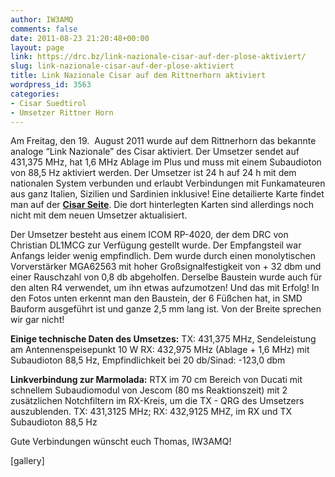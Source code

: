 ```yaml
---
author: IW3AMQ
comments: false
date: 2011-08-23 21:20:48+00:00
layout: page
link: https://drc.bz/link-nazionale-cisar-auf-der-plose-aktiviert/
slug: link-nazionale-cisar-auf-der-plose-aktiviert
title: Link Nazionale Cisar auf dem Rittnerhorn aktiviert
wordpress_id: 3563
categories:
- Cisar Suedtirol
- Umsetzer Rittner Horn
---
```


Am Freitag, den 19.  August 2011 wurde auf dem Rittnerhorn das bekannte analoge “Link Nazionale” des Cisar aktiviert. Der Umsetzer sendet auf 431,375 MHz, hat 1,6 MHz Ablage im Plus und muss mit einem Subaudioton von 88,5 Hz aktiviert werden. Der Umsetzer ist 24 h auf 24 h mit dem nationalen System verbunden und erlaubt Verbindungen mit Funkamateuren aus ganz Italien, Sizilien und Sardinien inklusive! Eine detailierte Karte findet man auf der [**Cisar Seite**](http://www.cisar.it/index.php?option=com_content&task=view&id=920&Itemid=85). Die dort hinterlegten Karten sind allerdings noch nicht mit dem neuen Umsetzer aktualisiert.


Der Umsetzer besteht aus einem ICOM RP-4020, der dem DRC von Christian DL1MCG zur Verfügung gestellt wurde. Der Empfangsteil war Anfangs leider wenig empfindlich. Dem wurde durch einen monolytischen Vorverstärker MGA62563 mit hoher Großsignalfestigkeit von + 32 dbm und einer Rauschzahl von 0,8 db abgeholfen. Derselbe Baustein wurde auch für den alten R4 verwendet, um ihn etwas aufzumotzen! Und das mit Erfolg! In den Fotos unten erkennt man den Baustein, der 6 Füßchen hat, in SMD Bauform ausgeführt ist und ganze 2,5 mm lang ist. Von der Breite sprechen wir gar nicht!

**Einige technische Daten des Umsetzes:**
TX: 431,375 MHz, Sendeleistung am Antennenspeisepunkt 10 W
RX: 432,975 MHz (Ablage + 1,6 MHz) mit Subaudioton 88,5 Hz, Empfindlichkeit bei 20 db/Sinad: -123,0 dbm

**Linkverbindung zur Marmolada:**
RTX im 70 cm Bereich von Ducati mit schnellem Subaudiomodul von Jescom (80 ms Reaktionszeit) mit 2 zusätzlichen Notchfiltern im RX-Kreis, um die TX - QRG des Umsetzers auszublenden. TX: 431,3125 MHz; RX: 432,9125 MHZ, im RX und TX Subaudioton 88,5 Hz

Gute Verbindungen wünscht euch Thomas, IW3AMQ!

[gallery]


